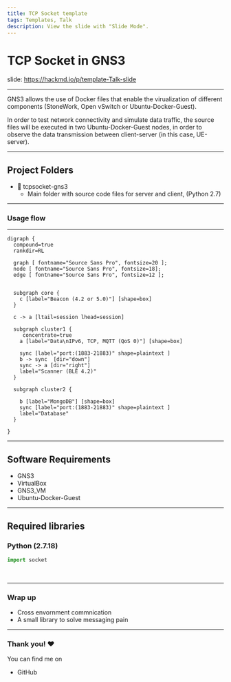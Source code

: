 ```yaml
---
title: TCP Socket template
tags: Templates, Talk
description: View the slide with "Slide Mode".
---
```


# TCP Socket in GNS3

<!-- Put the link to this slide here so people can follow -->
slide: https://hackmd.io/p/template-Talk-slide

---

GNS3 allows the use of Docker files that enable the virualization of different components (StoneWork, Open vSwitch or Ubuntu-Docker-Guest).

In order to test network connectivity and simulate data traffic, the source files will be executed in two Ubuntu-Docker-Guest nodes, in order to observe the data transmission between client-server (in this case, UE-server).
 

---

## Project Folders

- :file_folder: tcpsocket-gns3 
    - Main folder with source code files for server and client, (Python 2.7)

---



### Usage flow

---


```graphviz
digraph {
  compound=true
  rankdir=RL

  graph [ fontname="Source Sans Pro", fontsize=20 ];
  node [ fontname="Source Sans Pro", fontsize=18];
  edge [ fontname="Source Sans Pro", fontsize=12 ];


  subgraph core {
    c [label="Beacon (4.2 or 5.0)"] [shape=box]
  }
  
  c -> a [ltail=session lhead=session]

  subgraph cluster1 {
     concentrate=true
    a [label="Data\nIPv6, TCP, MQTT (QoS 0)"] [shape=box]
   
    sync [label="port:(1883-21883)" shape=plaintext ]
    b -> sync  [dir="down"]
    sync -> a [dir="right"]
    label="Scanner (BLE 4.2)"
  }

  subgraph cluster2 {
    
    b [label="MongoDB"] [shape=box]
    sync [label="port:(1883-21883)" shape=plaintext ]
    label="Database"
  }
  
}
```
---
## Software Requirements

- GNS3
- VirtualBox
- GNS3_VM
- Ubuntu-Docker-Guest
---


## Required libraries



### Python (2.7.18)

```typescript
import socket
```

<br>

---

### Wrap up

- Cross envornment commnication
- A small library to solve messaging pain


---

### Thank you! :heart: 

You can find me on

- GitHub
